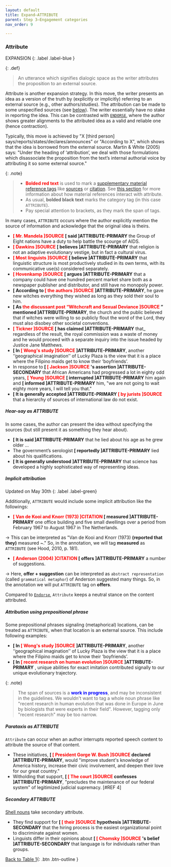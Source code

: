 ```yaml
---
layout: default
title: Expand–ATTRIBUTE
parent: Step 3–Engagement categories
nav_order: 9

---
```


### Attribute

EXPANSION
{: .label .label-blue }

{: .def}
>An utterance which signifies dialogic space as the writer attributes the proposition to an external source.

Attribute is another expansion strategy. In this move, the writer presents an idea as a version of the truth by (explicitly or implicitly) referring to an external source (e.g., other authors/studies). The attribution can be made to some unspecified sources (see [below](#hear-say-as-attribute)). The writer essentially have no stake in reporting the idea. This can be contrasted with [`ENDORSE`](../3_Categories/ENDORSE.md), where the author shows greater alignments to the attributed idea as a valid and reliable one (hence contraction).

Typically, this move is achieved by "X [third person] says/reports/states/declares/announces" or "According to X", which shows that the idea is borrowed from the external source.
Martin & White (2005) says: "Under the heading of ‘attribution’, we deal with those formulations which disassociate the proposition from the text’s internal authorial voice by attributing it so some external source."

{: .note}
> - **<span style="color:red">Bolded red text</span>** is used to mark a [supplementary material reference tags](../5_supplementary_tags/1_Material_ref.md) like [sources](../5_supplementary_tags/1_Material_ref.md/#sources) or [citation](../5_supplementary_tags/1_Material_ref.md#citations). See [this section](../5_supplementary_tags/1_Material_ref.md#sources-and-citations-as-supplementing-attribute-and-endorse-move) for more information about how material references interact with attribute.
> - As usual, **bolded black text** marks the category tag (in this case `ATTRIBUTE`). 
> - Pay special attention to brackets, as they mark the span of tags.

In many cases, `ATTRIBUTE` occurs where the author explicitly mention the source of information and ackowledge that the original idea is theirs.
- **<span style="color:red">[ Mr. Mandela ]SOURCE </span> [ said ]ATTRIBUTE-PRIMARY** the Group of Eight nations have a duty to help battle the scourge of AIDS.
- **<span style="color:red">[ Dawkins ]SOURCE </span> [ believes ]ATTRIBUTE-PRIMARY** that religion is not an adaptive evolutionary vestige, but in fact a cultural virus.
- **<span style="color:red">[ Most linguists ]SOURCE </span> [ believe ]ATTRIBUTE-PRIMARY** that linguistic structure is most productively studied in its own terms, with its communicative use(s) considered separately.
- **<span style="color:red">[ Hovenkamp ]SOURCE </span> [ argues ]ATTRIBUTE-PRIMARY** that a company could have one hundred percent market share both as a newspaper publisher and distributor, and still have no monopoly power.
- **[ According to <span style="color:red">[ the authors ]SOURCE </span> ]ATTRIBUTE-PRIMARY**, he gave new witches everything they wished as long as they sold their soul to him.
- **[ As <span style="color:red"> the discussant post “Witchcraft and Sexual Deviance ]SOURCE</span> ” mentioned ]ATTRIBUTE-PRIMARY**, the church and the public believed that if witches were willing to so publicly flout the word of the Lord, they must also disobey other societal conventions.
- **<span style="color:red"> [ Tickner ]SOURCE </span>[ has claimed ]ATTRIBUTE-PRIMARY** that_ regardless of the result, the royal commission was a waste of money and he would proceed with a separate inquiry into the issue headed by Justice Jane Matthews.
- **[ In <span style="color:red">[ Wong's study ]SOURCE </span> ]ATTRIBUTE-PRIMARY**, another ‘‘geographical imagination’’ of Lucky Plaza is the view that it is a place where the Filipino maids get to know their ‘boyfriends’.
- In response to **[ <span style="color:red">[ Jackson ]SOURCE </span>'s assertion ]ATTRIBUTE-SECONDARY** that African Americans had progressed a lot in eighty odd years, **<span style="color:red">[ Young ]SOURCE </span> [ interrupted ]ATTRIBUTE-PRIMARY** him again and **[ informed ]ATTRIBUTE-PRIMARY** him, "we are not going to wait eighty more years, I will tell you that."
- **[ It is generally accepted ]ATTRIBUTE-PRIMARY <span style="color:red">[ by jurists ]SOURCE </span>** that a hierarchy of sources of international law do not exist.

##### Hear-say as ATTRIBUTE
In some cases, the author can present the idea without specifying the sources (but still present it as something they hear about).
- **[ It is said ]ATTRIBUTE-PRIMARY** that he lied about his age as he grew older …
- The government’s serologist **[ reportedly ]ATTRIBUTE-PRIMARY** lied about his qualifications.
- **[ It is generally understood ]ATTRIBUTE-PRIMARY** that science has developed a highly sophisticated way of representing ideas.

##### Implicit attribution
Updated on May 30th
{: .label .label-green}

Additionally, `ATTRIBUTE` would include some implicit attribution like the followings:
- **<span style="color:red">[ Van de Kooi and Knorr (1973) ]CITATION </span> [ measured ]ATTRIBUTE-PRIMARY** one office building and five small dwellings over a period from February 1967 to August 1967 in The Netherlands.

&rarr; This can be interpreted as "Van de Kooi and Knorr (1973) **(reported that they)** measured ~." So, in the annotation, we will tag **measured** as `ATTRIBUTE` (see Hood, 2010, p. 181).

- **<span style="color:red">[ Anderson (2004) ]CITATION </span> [ offers ]ATTRIBUTE-PRIMARY** a number of suggestions.

&rarr; Here, **offer + suggestion** can be interpreted as `abstract representation` (called `grammatical metaphor`) of Anderson suggested many things. So, in the annotation we will put `ATTRIBUTE` tag on **offers**.


Compared to [`Endorse`](../3_Categories/ENDORSE.md), `Attribute` keeps a neutral stance on the content attributed.

##### Attribution using prepositional phrase

Some prepositional phrases signaling (metaphorical) locations, can be treated as `ATTRIBUTE`, when that location is an external source.
This include following examples:

- **[ In <span style="color:red">[ Wong's study ]SOURCE </span> ]ATTRIBUTE-PRIMARY**, another ‘‘geographical imagination’’ of Lucky Plaza is the view that it is a place where the Filipino maids get to know their ‘boyfriends’.
- **[ In <span style="color:red">[ recent research on human evolution ]SOURCE </span> ]ATTRIBUTE-PRIMARY** , unique abilities for exact imitation contributed signally to our unique evolutionary trajectory.

{: .note}
> The span of sources is a **<span style="color:blue">work in progress</span>**, and may be inconsistent in the guidelines. We wouldn't want to tag a whole noun phrase like "recent research in human evolution that was done in Europe in June by biologists that were experts in their field". However, tagging only "recent research" may be too narrow.

##### Parataxis as ATTRIBUTE
`Attribute` can occur when an author interrupts reported speech content to attribute the source of that content. 

- These initiatives, **[ <span style="color:red">[ President Gorge W. Bush ]SOURCE </span> declared ]ATTRIBUTE-PRIMARY**, would "improve student's knowledge of America history, increase their civic involvement, and deepen their love for our great country."
- Witholding that support, **[ <span style="color:red">[ The court ]SOURCE </span> confesses ]ATTRIBUTE-PRIMARY**, "precludes the maintenance of our federal system" of legitimized judicial supremacy. [#REF 4]

##### Secondary ATTRIBUTE

[Shell nouns](../2_Spans/NOUN_gp.md#shell-nouns-nominalized-construction) take secondary attribute.

- They find support for **[ <span style="color:red">[ their ]SOURCE </span> hypothesis ]ATTRIBUTE-SECONDARY** that the hiring process is the easiest organizational point to discriminate against women.
- Linguists differ in their opinions about **[ <span style="color:red">[ Chomsky ]SOURCE </span>'s belief ]ATTRIBUTE-SECONDARY** that language is for individuals rather than groups.

[Back to Table 1](index.md#table-1-categories-of-engagement-moves){: .btn .btn-outline }
